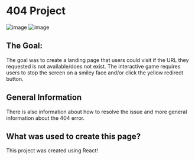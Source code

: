 # 404 Project

![image](https://github.com/hmkuklinski/codedex-404/assets/143479397/08daf8e1-39b4-466d-b47b-96c5004df46d)
![image](https://github.com/hmkuklinski/codedex-404/assets/143479397/1132122f-28e1-4b10-961d-3134ce112527)


## The Goal:
The goal was to create a landing page that users could visit if the URL they requested is not available/does not exist. 
The interactive game requires users to stop the screen on a smiley face and/or click the yellow redirect button. 

## General Information
There is also information about how to resolve the issue and more general information about the 404 error.


## What was used to create this page?
This project was created using React!

